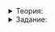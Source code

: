 <details>  
<summary>Теория:</summary>

# Инициализация объектов и конструктор по умолчанию

Предположим, мы пишем программу, которая должна использовать для вычисления обыкновенные дроби. Создадим класс  `Rational`  с полями  `numerator_`  и  `denominator_`:

```cpp
using namespace std;

class Rational {
public:
    int Numerator() const {
        return numerator_;
    }

    int Denominator() const {
        return denominator_;
    }

    void SetNumerator(int numerator) {
        numerator_ = numerator;
    }

    void SetDenominator(int denominator) {
        if (denominator != 0) {
            denominator_ = denominator;
        }
    }

private:
    int numerator_;
    int denominator_;
};

```

Здесь мы применяем класс вместо структуры, чтобы пользователь не мог задавать произвольные значения числителя и знаменателя:

-   знаменатель не должен быть равен нулю;
-   дробь должна храниться в виде несократимой дроби —  `1/3`, а не  `2/6`  . Это упрощает операции над дробями и снижает риск переполнения числителя и знаменателя при многократных арифметических операциях.

Начнём использовать класс  `Rational`  **и**  обнаружим проблему. Если после объявления переменной забыть вызвать  `SetNumerator`  или  `SetDenominator`, поля  `numerator_`  или  `denominator_`  не будут проинициализированы, и в них будет лежать случайный мусор:

```cpp
// Попробуйте угадать, что выведет эта программа
Rational r;
cout << r.Numerator() << "/" << r.Denominator() << endl;

```

Как вы узнали на вводном курсе, классы отличаются от структур поддержкой инкапсуляции  **—**  поля класса формируют состояние объекта и спрятаны от неконтролируемого доступа извне. С объектом можно взаимодействовать через его публичные методы, каждый из которых переводит объект из одного согласованного состояния в другое либо не изменяет его состояние.

Чтобы задать начальное состояние объекта, где все его поля согласованы, применяют конструктор. Это особый метод класса, который вызывается один раз — в момент создания объекта. В C++ конструктор определяется так:

```cpp
class Cat {
public:
    // Это конструктор
    Cat() {
        cout << "Meow"s << endl;
        name_ = "Tom"s;
    }

    string GetName() const {
        return name_;
    }

private:
    string name_;
};

int main() {
    cout << "Start"s << endl;
    Cat cat;
    cout << "The cat's name is "s << cat.GetName() << endl;
}

```

Имя конструктора всегда совпадает с именем класса, а тип возвращаемого значения не указывается.

Запустив программу, увидим:

```cpp
Start
Meow
The cat's name is Tom

```

Сначала выполнится код, расположенный до объявления переменной  `cat`. Затем будет создана переменная  `cat`  и вызван её конструктор, который проинициализирует поле  `name_`  и выведет “Meow”. Следом будет выведена кличка кота.

Мы только что написали конструктор без параметров — конструктор по умолчанию. Он вызывается, когда объявляют переменную класса, и инициализирует поля некоторыми значениями по умолчанию. В нашем случае конструктор дал коту кличку Tom.

Есть и другой, более простой способ задать значения по умолчанию для полей структур и классов — присвойте полям класса желаемое значение. Сам конструктор по умолчанию в этом случае можно не писать:

```cpp
// Компилятор неявно сгенерирует для структуры конструктор по умолчанию,
// задающий координатам нулевые значения
struct Point {
    int x = 0;
    int y = 0;
};

// Компилятор неявно сгенерирует для класса Cat конструктор по умолчанию,
// инициализирующий поле name_ значением "Tom"s
class Cat {
public:
    const string& GetName() const {
        return name_;
    }

private:
    string name_ = "Tom"s;
};

```

Итак, в C++ для инициализации экземпляра класса используют конструктор — специальный метод, который вызывается при создании объекта. Имя конструктора совпадает с именем класса, а тип возвращаемого значения не указывается. Конструктор задаёт согласованное значение для полей класса. Конструктор без параметров называется конструктором по умолчанию. Он инициализирует объект некоторым значением по умолчанию.

</details>  


<details>  
<summary>Задание:</summary>

## Задание

Разработайте для класса  `Rational`  конструктор по умолчанию, который задаёт значение дроби, равное  `0/1`.

### Подсказка

Решить задачу можно двумя способами:

-   написать конструктор по умолчанию и задать значения числителя и знаменателя;
-   задать числителю и знаменателю значения напрямую при их объявлении.

</details>  

